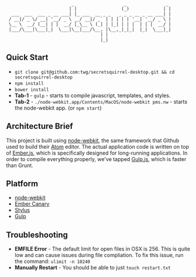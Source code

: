 ```
                         _                   _               _ 
                        | |                 (_)             | |
  ___  ___  ___ _ __ ___| |_ ___  __ _ _   _ _ _ __ _ __ ___| |
 / __|/ _ \/ __| '__/ _ \ __/ __|/ _` | | | | | '__| '__/ _ \ |
 \__ \  __/ (__| | |  __/ |_\__ \ (_| | |_| | | |  | | |  __/ |
 |___/\___|\___|_|  \___|\__|___/\__, |\__,_|_|_|  |_|  \___|_|
                                    | |                        
                                    |_|                        
```

## Quick Start

* `git clone git@github.com:twg/secretsquirrel-desktop.git && cd secretsquirrel-desktop`
* `npm install`
* `bower install`
* **Tab-1** - `gulp` - starts to compile javascript, templates, and styles.
* **Tab-2** - `./node-webkit.app/Contents/MacOS/node-webkit pms.nw` - starts the node-webkit app. (or `npm start`)

## Architecture Brief

This project is built using [node-webkit](https://github.com/rogerwang/node-webkit), the same framework that Github used to build their [Atom](http://atom.io) editor. The actual application code is written on top of [Ember.js](http://emberjs.com), which is specifically designed for long-running applications. In order to compile everything properly, we've tapped [Gulp.js](http://gulpjs.com), which is faster than Grunt.

## Platform

* [node-webkit](https://github.com/rogerwang/node-webkit)
* [Ember Canary](http://emberjs.com/builds/)
* [Stylus](http://learnboost.github.io/stylus/)
* [Gulp](http://gulpjs.com/)

## Troubleshooting

* **EMFILE Error** - The default limit for open files in OSX is 256. This is quite low and can cause issues during file compliation. To fix this issue, run the command: `ulimit -n 10240`
* **Manually Restart** - You should be able to just `touch restart.txt`